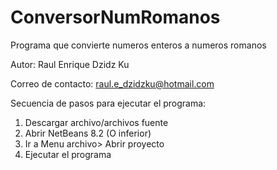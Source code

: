 # ConversorNumRomanos

Programa que convierte numeros enteros a numeros romanos

Autor: Raul Enrique Dzidz Ku

Correo de contacto: raul.e_dzidzku@hotmail.com


Secuencia de pasos para ejecutar el programa:
1.	 Descargar archivo/archivos fuente
2.	 Abrir NetBeans 8.2 (O inferior)
3.	Ir a Menu archivo> Abrir proyecto
4.	Ejecutar el programa
